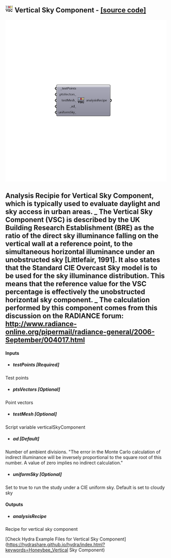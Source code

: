 ## ![](../../images/icons/Vertical_Sky_Component.png) Vertical Sky Component - [[source code]](https://github.com/ladybug-tools/honeybee-legacy/tree/master/src/Honeybee_Vertical%20Sky%20Component.py)

![](../../images/components/Vertical_Sky_Component.png)

Analysis Recipie for Vertical Sky Component, which is typically used to evaluate daylight and sky access in urban areas.
 _
 The Vertical Sky Component (VSC) is described by the UK Building Research Establishment (BRE) as the ratio of the direct sky illuminance falling on the vertical wall at a reference point, to the simultaneous horizontal illuminance under an unobstructed sky [Littlefair, 1991]. It also states that the Standard CIE Overcast Sky model is to be used for the sky illuminance distribution. This means that the reference value for the VSC percentage is effectively the unobstructed horizontal sky component.
 _
 The calculation performed by this component comes from this discussion on the RADIANCE forum: http://www.radiance-online.org/pipermail/radiance-general/2006-September/004017.html
 -
 

#### Inputs
* ##### testPoints [Required]
Test points
* ##### ptsVectors [Optional]
Point vectors
* ##### testMesh [Optional]
Script variable verticalSkyComponent
* ##### ad [Default]
Number of ambient divisions. "The error in the Monte Carlo calculation of indirect illuminance will be inversely proportional to the square root of this number. A value of zero implies no indirect calculation."
* ##### uniformSky [Optional]
Set to true to run the study under a CIE uniform sky. Default is set to cloudy sky

#### Outputs
* ##### analysisRecipe
Recipe for vertical sky component


[Check Hydra Example Files for Vertical Sky Component](https://hydrashare.github.io/hydra/index.html?keywords=Honeybee_Vertical Sky Component)